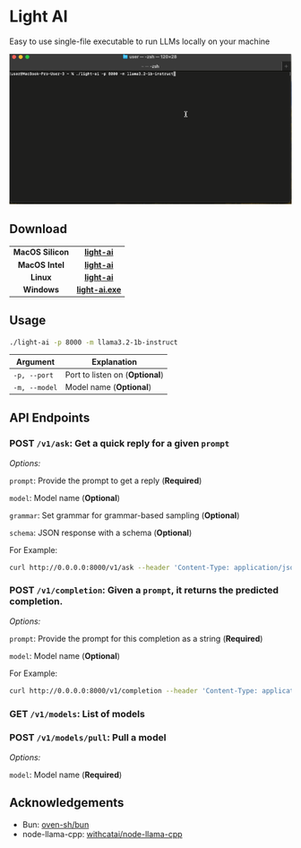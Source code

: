 Light AI
========
Easy to use single-file executable to run LLMs locally on your machine

![Demo](demo.gif)

## Download

<table>
  <tr style="text-align:center">
    <td style="text-align:center"><b>MacOS Silicon</b></td>
    <td style="text-align:center">
      <a href='https://github.com/explicit-logic/light-ai/raw/refs/heads/main/resources/bin/mac-silicon/light-ai'>
        <b>light-ai</b>
      </a>
    </td>
  </tr>
  <tr style="text-align:center">
    <td style="text-align:center"><b>MacOS Intel</b></td>
    <td style="text-align:center">
      <a href='https://github.com/explicit-logic/light-ai/raw/refs/heads/main/resources/bin/mac-intel/light-ai'>
        <b>light-ai</b>
      </a>
    </td>
  </tr>
  <tr style="text-align:center">
    <td style="text-align:center"><b>Linux</b></td>
    <td style="text-align:center">
      <a href='https://github.com/explicit-logic/light-ai/raw/refs/heads/main/resources/bin/linux/light-ai'>
        <b>light-ai</b>
      </a>
    </td>
  </tr>
   <tr style="text-align:center">
    <td style="text-align:center"><b>Windows</b></td>
    <td style="text-align:center">
      <a href='https://github.com/explicit-logic/light-ai/raw/refs/heads/main/resources/bin/win/light-ai.exe'>
        <b>light-ai.exe</b>
      </a>
    </td>
  </tr>
</table>

## Usage

```sh
./light-ai -p 8000 -m llama3.2-1b-instruct
```

| Argument | Explanation |
| -------- | ----------- |
| `-p, --port` | Port to listen on (__Optional__) |
| `-m, --model` | Model name (__Optional__) |

## API Endpoints

### POST `/v1/ask`: Get a quick reply for a given `prompt`

*Options:*

`prompt`: Provide the prompt to get a reply (__Required__)

`model`: Model name (__Optional__)

`grammar`: Set grammar for grammar-based sampling (__Optional__)

`schema`: JSON response with a schema (__Optional__)


For Example:

```sh
curl http://0.0.0.0:8000/v1/ask --header 'Content-Type: application/json' --data '{"prompt": "Is an apple more expensive than a banana?"}'
```

### POST `/v1/completion`: Given a `prompt`, it returns the predicted completion.

*Options:*

`prompt`: Provide the prompt for this completion as a string (__Required__)

`model`: Model name (__Optional__)

For Example:

```sh
curl http://0.0.0.0:8000/v1/completion --header 'Content-Type: application/json' --data '{"prompt": "Here is a list of sweet fruits:"}'
```

### GET `/v1/models`: List of models

### POST `/v1/models/pull`: Pull a model

*Options:*

`model`: Model name (__Required__)

## Acknowledgements
* Bun: [oven-sh/bun](https://github.com/oven-sh/bun)
* node-llama-cpp: [withcatai/node-llama-cpp](https://github.com/withcatai/node-llama-cpp)
